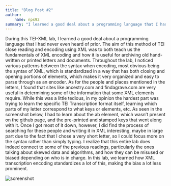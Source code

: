 ```yaml
---
title: "Blog Post #2"
author: 
    name: nps92
summary: "I learned a good deal about a programming language that I had never even heard of" 
---
```


During this TEI-XML lab, I learned a good deal about a programming language that I had never even heard of prior. The aim of this method of TEI close reading and encoding using XML was to both teach us the fundamentals of XML encoding and how it is useful for archiving old hand-written or printed letters and documents. Throughout the lab, I noticed various patterns between the syntax when encoding, most obvious being the syntax of XML, which is standardized in a way that has both closing and opening portions of elements, which makes it very organized and easy to parse through as an encoder. As for the people and places mentioned in the letters, I found that sites like ancestry.com and findagrave.com are very useful in determining some of the information that some XML elements require. While this was a little tedious, in my opinion the hardest part was trying to learn the specific TEI Transcription format itself, learning which parts of my letter correspond to what keys or elements, etc. As seen in the screenshot below, I had to learn about the ab element, which wasn’t present on the github page, and the pre-printed and stamped keys that went along with it. Once I got most of it down, however, I did find the process of searching for these people and writing it in XML interesting, maybe in large part due to the fact that I chose a very short letter, so I could focus more on the syntax rather than simply typing. I realize that this entire lab does indeed connect to some of the previous readings, particularly the ones talking about skewed data and algorithms, and how they can be misused or biased depending on who is in charge. In this lab, we learned how XML transcription encoding standardizes a lot of this, making the bias a lot less prominent.

![screenshot](../../../../../humdata22/img/nps92-b2-fig1.png)
